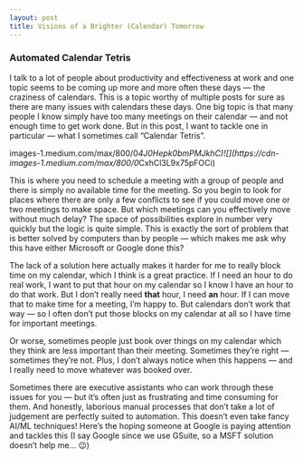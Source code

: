 ```yaml
---
layout: post
title: Visions of a Brighter (Calendar) Tomorrow
---
```


### Automated Calendar Tetris

I talk to a lot of people about productivity and effectiveness at work and one
topic seems to be coming up more and more often these days — the craziness of
calendars. This is a topic worthy of multiple posts for sure as there are many
issues with calendars these days. One big topic is that many people I know
simply have too many meetings on their calendar — and not enough time to get
work done. But in this post, I want to tackle one in particular — what I
sometimes call “Calendar Tetris”.

images-1.medium.com/max/800/0*4J0Hepk0bmPMJkhC)![](https://cdn-
images-1.medium.com/max/800/0*CxhCl3L9x75pFOCi)

This is where you need to schedule a meeting with a group of people and there
is simply no available time for the meeting. So you begin to look for places
where there are only a few conflicts to see if you could move one or two
meetings to make space. But which meetings can you effectively move without
much delay? The space of possibilities explore in number very quickly but the
logic is quite simple. This is exactly the sort of problem that is better
solved by computers than by people — which makes me ask why this have either
Microsoft or Google done this?

The lack of a solution here actually makes it harder for me to really block
time on my calendar, which I think is a great practice. If I need an hour to
do real work, I want to put that hour on my calendar so I know I have an hour
to do that work. But I don’t really need **that** hour, I need **an** hour. If
I can move that to make time for a meeting, I’m happy to. But calendars don’t
work that way — so I often don’t put those blocks on my calendar at all so I
have time for important meetings.

Or worse, sometimes people just book over things on my calendar which they
think are less important than their meeting. Sometimes they’re right —
sometimes they’re not. Plus, I don’t always notice when this happens — and I
really need to move whatever was booked over.

Sometimes there are executive assistants who can work through these issues for
you — but it’s often just as frustrating and time consuming for them. And
honestly, laborious manual processes that don’t take a lot of judgement are
perfectly suited to automation. This doesn’t even take fancy AI/ML techniques!
Here’s the hoping someone at Google is paying attention and tackles this (I
say Google since we use GSuite, so a MSFT solution doesn’t help me… 😉)


